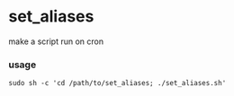 # set_aliases

make a script run on cron

### usage

` sudo sh -c 'cd /path/to/set_aliases; ./set_aliases.sh' `